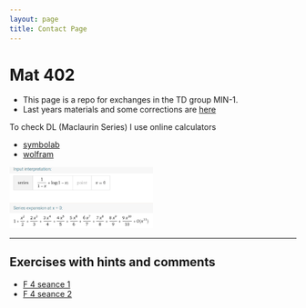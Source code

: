 ```yaml
---
layout: page
title: Contact Page
---
```


# Mat 402

- This page is a repo for exchanges 
in the TD group MIN-1. 
- Last years
materials and some corrections are
[here](https://webusers.imj-prg.fr/~helene.eynard-bontemps/enseignement.html)


To check DL (Maclaurin Series) I use online calculators

- [symbolab](https://www.symbolab.com/solver/taylor-series-calculator)
- [wolfram](https://www.wolframalpha.com/input/?i=taylor+series+1%2F%281-x%29++%2B++ln%281-x%29+at+x%3D0)

<img  width="50%" alt="taylor s" src="taylor.png">

---

## Exercises with hints and comments

- [F 4 seance 1](corr_4.1.pdf)
- [F 4 seance 2](corr_4.2.pdf)
